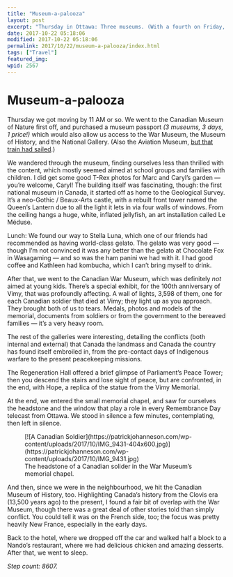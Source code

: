 ```yaml
---
title: "Museum-a-palooza"
layout: post
excerpt: "Thursday in Ottawa: Three museums. (With a fourth on Friday, but I&amp;#8217;ll tell that story later.)"
date: 2017-10-22 05:18:06
modified: 2017-10-22 05:18:06
permalink: 2017/10/22/museum-a-palooza/index.html
tags: ["Travel"]
featured_img: 
wpid: 2567
---
```


# Museum-a-palooza

Thursday we got moving by 11 AM or so. We went to the Canadian Museum of Nature first off, and purchased a museum passport *(3 museums, 3 days, 1 price!)* which would also allow us access to the War Museum, the Museum of History, and the National Gallery. (Also the Aviation Museum, [but that train had sailed](https://patrickjohanneson.com/2017/10/15/aviation-museum-rideau-hall/).)

We wandered through the museum, finding ourselves less than thrilled with the content, which mostly seemed aimed at school groups and families with children. I did get some good T-Rex photos for Marc and Caryl’s garden — you’re welcome, Caryl! The building itself was fascinating, though: the first national museum in Canada, it started off as home to the Geological Survey. It’s a neo-Gothic / Beaux-Arts castle, with a rebuilt front tower named the Queen’s Lantern due to all the light it lets in via four walls of windows. From the ceiling hangs a huge, white, inflated jellyfish, an art installation called Le Méduse.

Lunch: We found our way to Stella Luna, which one of our friends had recommended as having world-class gelato. The gelato was very good — though I’m not convinced it was any better than the gelato at Chocolate Fox in Wasagaming — and so was the ham panini we had with it. I had good coffee and Kathleen had kombucha, which I can’t bring myself to drink.

After that, we went to the Canadian War Museum, which was definitely *not* aimed at young kids. There’s a special exhibit, for the 100th anniversary of Vimy, that was profoundly affecting. A wall of lights, 3,598 of them, one for each Canadian soldier that died at Vimy; they light up as you approach. They brought both of us to tears. Medals, photos and models of the memorial, documents from soldiers or from the government to the bereaved families — it’s a very heavy room.

The rest of the galleries were interesting, detailing the conflicts (both internal and external) that Canada the landmass and Canada the country has found itself embroiled in, from the pre-contact days of Indigenous warfare to the present peacekeeping missions.

The Regeneration Hall offered a brief glimpse of Parliament’s Peace Tower; then you descend the stairs and lose sight of peace, but are confronted, in the end, with Hope, a replica of the statue from the Vimy Memorial.

At the end, we entered the small memorial chapel, and saw for ourselves the headstone and the window that play a role in every Remembrance Day telecast from Ottawa. We stood in silence a few minutes, contemplating, then left in silence.

<figure aria-describedby="caption-attachment-2574" class="wp-caption alignnone" id="attachment_2574" style="width: 404px">[![A Canadian Soldier](https://patrickjohanneson.com/wp-content/uploads/2017/10/IMG_9431-404x600.jpg)](https://patrickjohanneson.com/wp-content/uploads/2017/10/IMG_9431.jpg)<figcaption class="wp-caption-text" id="caption-attachment-2574">The headstone of a Canadian solider in the War Museum’s memorial chapel.</figcaption></figure>And then, since we were in the neighbourhood, we hit the Canadian Museum of History, too. Highlighting Canada’s history from the Clovis era (13,500 years ago) to the present, I found a fair bit of overlap with the War Museum, though there was a great deal of other stories told than simply conflict. You could tell it was on the French side, too; the focus was pretty heavily New France, especially in the early days.

Back to the hotel, where we dropped off the car and walked half a block to a Nando’s restaurant, where we had delicious chicken and amazing desserts. After that, we went to sleep.

*Step count: 8607.*